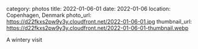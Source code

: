 category: photos 
title: 2022-01-06-01
date: 2022-01-06
location: Copenhagen, Denmark
photo_url: https://d22fkxs2pw9y3y.cloudfront.net/2022-01-06-01.jpg
thumbnail_url: https://d22fkxs2pw9y3y.cloudfront.net/2022-01-06-01-thumbnail.webp

A wintery visit